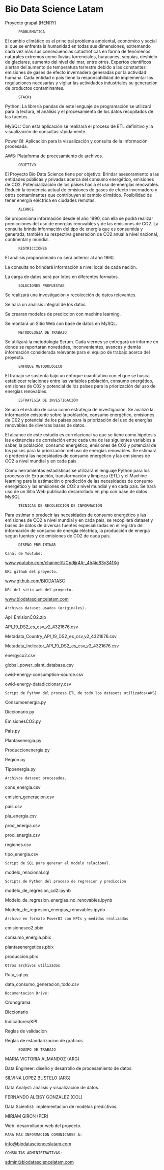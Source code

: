 # Bio Data Science Latam
Proyecto grupal (HENRY) 


          PROBLEMÁTICA

El cambio climático es el principal problema ambiental, económico y social al que se enfrenta la humanidad en todas sus dimensiones, extremando cada vez más sus consecuencias catastróficas en forma de fenómenos naturales extremos como lluvias torrenciales, huracanes, sequías, deshielo de glaciares, aumento del nivel del mar, entre otros.
Expertos científicos alertan del aumento de temperatura terrestre debido a las constantes emisiones de gases de efecto invernadero generadas por la actividad humana. 
Cada entidad o país tiene la responsabilidad de implementar las regulaciones necesarias y vigilar las actividades industriales su generación de productos contaminantes.


          STACKs
	
Python: La librería pandas de este lenguaje de programación se utilizará para la lectura, el análisis y el procesamiento de los datos recopilados de las fuentes.

MySQL: Con esta aplicación se realizará el proceso de ETL definitivo y la visualización de consultas rápidamente.

Power BI: Aplicación para la visualización y consulta de la información procesada.

AWS: Plataforma de procesamiento de archivos.


          OBJETIVO

El Proyecto Bio Data Science tiene por objetivo:
Brindar asesoramiento a las entidades públicas y privadas acerca del consumo energético, emisiones de CO2.
Potencialización de los países hacia el uso de energías renovables.
Reducir la tendencia actual de emisiones de gases de efecto invernadero y otros contaminantes que contribuyen al cambio climático.
Posibilidad de tener energía eléctrica en ciudades remotas.


          ALCANCE

Se proporciona información desde el año 1990, con ella se podrá realizar predicciones del uso de energías renovables y de las emisiones de CO2. 
La consulta brinda información del tipo de energía que es consumida y generada, también su respectiva generación de CO2  anual a nivel nacional, continental y mundial.


          RESTRICCIONES

El análisis proporcionado no será anterior al año 1990.

La consulta no brindará información a nivel local de cada nación.

La carga de datos será por lotes en diferentes formatos.


          SOLUCIONES PROPUESTAS

Se realizará una investigación y recolección de datos relevantes.

Se hara un analisis integral de los datos.

Se crearan modelos de prediccion con machine learning.

Se montará un Sitio Web con base de datos en MySQL.


          METODOLOGIA DE TRABAJO

Se utilizará la metodología Scrum. Cada viernes se entregará un informe en donde se reportaran novedades, inconvenientes, avances y demás información considerada relevante para el equipo de trabajo acerca del proyecto.


          ENFOQUE METODOLÓGICO

El trabajo se sustenta bajo un enfoque cuantitativo con el que se busca establecer relaciones entre las variables población, consumo energético, emisiones de C02 y potencial de los países para la priorización del uso de energías renovables.


          ESTRATEGIA DE INVESTIGACIÓN

Se usó el estudio de caso como estrategia de investigación. Se analizó la información existente sobre la población, consumo energético, emisiones de C02 y potencial de los países para la priorización del uso de energías renovables de diversas bases de datos.

El alcance de este estudio es correlacional ya que se tiene como hipótesis las existencias de correlación entre cada una de las siguientes variables a saber, la población, consumo energético, emisiones de C02 y potencial de los países para la priorización del uso de energías renovables. Se estimará o predecirá las necesidades de consumo energético y las emisiones de CO2 a nivel mundial y en cada país.

Como herramientas estadísticas se utilizará el lenguaje Python para los procesos de Extracción, transformación y limpieza (ETL) y el Machine learning para la estimación o predicción de las necesidades de consumo energético y las emisiones de CO2 a nivel mundial y en cada país. Se hará uso de un Sitio Web publicado desarrollado en php con base de datos MySQL


          TÉCNICAS DE RECOLECCIÓN DE INFORMACIÓN

Para estimar o predecir las necesidades de consumo energético y las emisiones de CO2 a nivel mundial y en cada país, se recopilará dataset y bases de datos de diversas fuentes especializadas en el registro de información de consumo de energía eléctrica, la producción de energía según fuentes y de emisiones de CO2 de cada país.


          DISEÑO PRELIMINAR

	Canal de Youtube:

  www.youtube.com/channel/UCpdjjr4A-_4h4ic83yS41Xg

	URL github del proyecto.
  
  www.github.com/BIODATASC	

	URL del sitio web del proyecto.
	 
   www.biodatasciencelatam.com
  
	Archivos dataset usados (originales).
  
  Api_EmisionCO2.zip
  
  API_19_DS2_es_csv_v2_4321676.csv
    
  Metadata_Country_API_19_DS2_es_csv_v2_4321676.csv
    
  Metadata_Indicator_API_19_DS2_es_csv_v2_4321676.csv
  
  energyco2.csv
  
  global_power_plant_database.csv
  
  owid-energy-consumption-source.csv
  
  owid-energy-datadiccionary.csv 

	Script de Python del proceso ETL de todo los datasets utilizados(AWS).
  
  Consumoenergia.py
  
  Diccionario.py
  
  EmisionesCO2.py
  
  Pais.py
  
  Plantasenergia.py
  
  Produccionenergia.py
  
  Region.py
  
  Tipoenergia.py

	Archivos dataset procesados.
  
  cons_energia.csv
  
  emision_generacion.csv
  
  pais.csv
  
  pla_energia.csv
  
  prod_energia.csv
  
  prod_energia.csv
  
  regiones.csv
  
  tipo_energia.csv
 
	Script de SQL para generar el modelo relacional.
  
  modelo_relacional.sql

	Scripts de Python del proceso de regresion y prediccion
  
  modelo_de_regresion_cd2.ipynb
  
  Modelo_de_regresion_energias_no_renovables.ipynb
  
  Modelo_de_regresion_energias_renovables.ipynb

	Archivo en formato PowerBI con KPIs y medidas realizadas
  
  emisionesco2.pbix
  
  consumo_energia.pbix
  
  plantasenergeticas.pbix
  
  produccion.pbix

	Otros archivos utilizados
  
  Ruta_sql.py
  
  data_consumo_generacion_todo.csv

	Documentacion Drive:
  
  Cronograma
  
  Diccionario
  
  Indicadores/KPI
  
  Reglas de validacion
  
  Reglas de estandarizacion de graficos


          EQUIPO DE TRABAJO

MARIA VICTORIA ALMANDOZ (ARG)

  Data Engineer: diseño y desarrollo de procesamiento de datos.

SILVINA LOPEZ BUSTELO (ARG)

  Data Analyst: análisis y visualizacion de datos.

FERNANDO ALEISY GONZALEZ (COL)

  Data Scientist: implementacion de modelos predictivos.

MIRIAM GIRON (PER)

  Web: desarrollador web del proyecto.



	PARA MAS INFORMACION COMUNICARSE A:
info@biodatascienceslatam.com

	CONSULTAS ADMINISTRATIVAS:
admin@biodatasciencelatam.com
